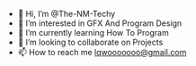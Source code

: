 - 👋 Hi, I’m @The-NM-Techy
- 👀 I’m interested in GFX And Program Design
- 🌱 I’m currently learning How To Program
- 💞️ I’m looking to collaborate on Projects
- 📫 How to reach me lqwooooooo@gmail.com

<!---
The-NM-Techy/The-NM-Techy is a ✨ special ✨ repository because its `README.md` (this file) appears on your GitHub profile.
You can click the Preview link to take a look at your changes.
--->
